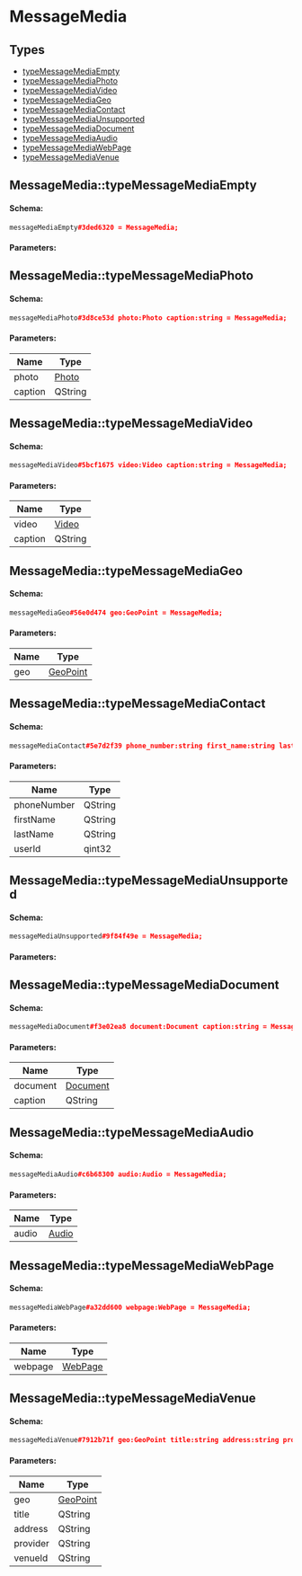 # MessageMedia

## Types

* [typeMessageMediaEmpty](#messagemediatypemessagemediaempty)
* [typeMessageMediaPhoto](#messagemediatypemessagemediaphoto)
* [typeMessageMediaVideo](#messagemediatypemessagemediavideo)
* [typeMessageMediaGeo](#messagemediatypemessagemediageo)
* [typeMessageMediaContact](#messagemediatypemessagemediacontact)
* [typeMessageMediaUnsupported](#messagemediatypemessagemediaunsupported)
* [typeMessageMediaDocument](#messagemediatypemessagemediadocument)
* [typeMessageMediaAudio](#messagemediatypemessagemediaaudio)
* [typeMessageMediaWebPage](#messagemediatypemessagemediawebpage)
* [typeMessageMediaVenue](#messagemediatypemessagemediavenue)

## MessageMedia::typeMessageMediaEmpty

#### Schema:

```c++
messageMediaEmpty#3ded6320 = MessageMedia;
```

#### Parameters:


## MessageMedia::typeMessageMediaPhoto

#### Schema:

```c++
messageMediaPhoto#3d8ce53d photo:Photo caption:string = MessageMedia;
```

#### Parameters:

|Name|Type|
|----|----|
|photo|[Photo](photo.md)|
|caption|QString|

## MessageMedia::typeMessageMediaVideo

#### Schema:

```c++
messageMediaVideo#5bcf1675 video:Video caption:string = MessageMedia;
```

#### Parameters:

|Name|Type|
|----|----|
|video|[Video](video.md)|
|caption|QString|

## MessageMedia::typeMessageMediaGeo

#### Schema:

```c++
messageMediaGeo#56e0d474 geo:GeoPoint = MessageMedia;
```

#### Parameters:

|Name|Type|
|----|----|
|geo|[GeoPoint](geopoint.md)|

## MessageMedia::typeMessageMediaContact

#### Schema:

```c++
messageMediaContact#5e7d2f39 phone_number:string first_name:string last_name:string user_id:int = MessageMedia;
```

#### Parameters:

|Name|Type|
|----|----|
|phoneNumber|QString|
|firstName|QString|
|lastName|QString|
|userId|qint32|

## MessageMedia::typeMessageMediaUnsupported

#### Schema:

```c++
messageMediaUnsupported#9f84f49e = MessageMedia;
```

#### Parameters:


## MessageMedia::typeMessageMediaDocument

#### Schema:

```c++
messageMediaDocument#f3e02ea8 document:Document caption:string = MessageMedia;
```

#### Parameters:

|Name|Type|
|----|----|
|document|[Document](document.md)|
|caption|QString|

## MessageMedia::typeMessageMediaAudio

#### Schema:

```c++
messageMediaAudio#c6b68300 audio:Audio = MessageMedia;
```

#### Parameters:

|Name|Type|
|----|----|
|audio|[Audio](audio.md)|

## MessageMedia::typeMessageMediaWebPage

#### Schema:

```c++
messageMediaWebPage#a32dd600 webpage:WebPage = MessageMedia;
```

#### Parameters:

|Name|Type|
|----|----|
|webpage|[WebPage](webpage.md)|

## MessageMedia::typeMessageMediaVenue

#### Schema:

```c++
messageMediaVenue#7912b71f geo:GeoPoint title:string address:string provider:string venue_id:string = MessageMedia;
```

#### Parameters:

|Name|Type|
|----|----|
|geo|[GeoPoint](geopoint.md)|
|title|QString|
|address|QString|
|provider|QString|
|venueId|QString|

